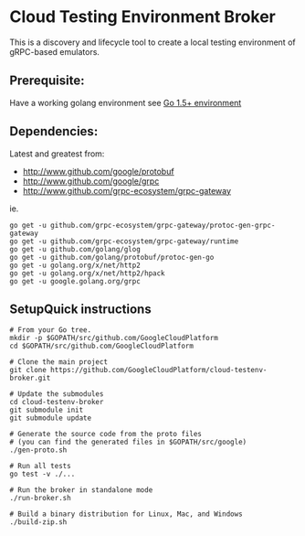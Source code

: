 # Cloud Testing Environment Broker

This is a discovery and lifecycle tool to create a local testing environment of
gRPC-based emulators.

## Prerequisite:

Have a working golang environment see [Go 1.5+
environment](https://golang.org/doc/code.html)

## Dependencies:

Latest and greatest from:

- http://www.github.com/google/protobuf
- http://www.github.com/google/grpc
- http://www.github.com/grpc-ecosystem/grpc-gateway

ie.

```shell
go get -u github.com/grpc-ecosystem/grpc-gateway/protoc-gen-grpc-gateway
go get -u github.com/grpc-ecosystem/grpc-gateway/runtime
go get -u github.com/golang/glog
go get -u github.com/golang/protobuf/protoc-gen-go
go get -u golang.org/x/net/http2
go get -u golang.org/x/net/http2/hpack
go get -u google.golang.org/grpc
```

## SetupQuick instructions

```shell
# From your Go tree.
mkdir -p $GOPATH/src/github.com/GoogleCloudPlatform
cd $GOPATH/src/github.com/GoogleCloudPlatform

# Clone the main project
git clone https://github.com/GoogleCloudPlatform/cloud-testenv-broker.git

# Update the submodules
cd cloud-testenv-broker
git submodule init
git submodule update

# Generate the source code from the proto files
# (you can find the generated files in $GOPATH/src/google)
./gen-proto.sh

# Run all tests
go test -v ./...

# Run the broker in standalone mode
./run-broker.sh

# Build a binary distribution for Linux, Mac, and Windows
./build-zip.sh
```
